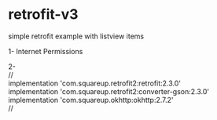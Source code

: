 # retrofit-v3<br>
simple retrofit example with listview items<br>

1-  Internet Permissions <br>

2-<br>
     //<br>
    implementation 'com.squareup.retrofit2:retrofit:2.3.0' <br>
    implementation 'com.squareup.retrofit2:converter-gson:2.3.0'<br>
    implementation 'com.squareup.okhttp:okhttp:2.7.2'<br>
    //

